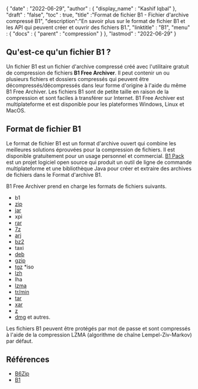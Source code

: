 {
  "date" : "2022-06-29",
  "author" : {
    "display_name" : "Kashif Iqbal"
},
  "draft" : "false",
  "toc" : true,
  "title" :"Format de fichier B1 - Fichier d'archive compressé B1",
  "description":"En savoir plus sur le format de fichier B1 et les API qui peuvent créer et ouvrir des fichiers B1.",
  "linktitle" : "B1",
  "menu" : {
    "docs" : {
      "parent" : "compression"
}
},
  "lastmod" : "2022-06-29"
}

## Qu'est-ce qu'un fichier B1 ?

Un fichier B1 est un fichier d'archive compressé créé avec l'utilitaire gratuit de compression de fichiers **B1 Free Archiver**. Il peut contenir un ou plusieurs fichiers et dossiers compressés qui peuvent être décompressés/décompressés dans leur forme d'origine à l'aide du même B1 Free Archiver. Les fichiers B1 sont de petite taille en raison de la compression et sont faciles à transférer sur Internet. B1 Free Archiver est multiplateforme et est disponible pour les plateformes Windows, Linux et MacOS.

## Format de fichier B1

Le format de fichier B1 est un format d'archive ouvert qui combine les meilleures solutions éprouvées pour la compression de fichiers. Il est disponible gratuitement pour un usage personnel et commercial. [B1 Pack](https://github.com/b1-pack/b1-pack) est un projet logiciel open source qui produit un outil de ligne de commande multiplateforme et une bibliothèque Java pour créer et extraire des archives de fichiers dans le Format d'archive B1.

B1 Free Archiver prend en charge les formats de fichiers suivants.

* b1
* [zip](/fr/compression/zip/)
* [jar](/fr/programming/jar/)
* xpi
* [rar](/fr/compression/rar/)
* [7z](/fr/compression/7z/)
* [arj](/fr/compression/arj/)
* [bz2](/fr/compression/bz2/)
* taxi
* [deb](/fr/compression/deb/)
* [gzip](/fr/compression/gzip/)
* [tgz](/fr/compression/tgz/)
*iso
* [lzh](/fr/compression/lzh/)
* lha
* [lzma](/fr/compression/lzma/)
* [tr/min](/fr/compression/tr/min/)
* [tar](/fr/compression/tar/)
* [xar](/fr/compression/xar/)
* [z](/fr/compression/z/)
* [dmg](/fr/compression/dmg/) et autres.

Les fichiers B1 peuvent être protégés par mot de passe et sont compressés à l'aide de la compression LZMA (algorithme de chaîne Lempel-Ziv-Markov) par défaut.

## Références

* [B6Zip](http://b6zip.com)
* [B1](https://b1.org/)

